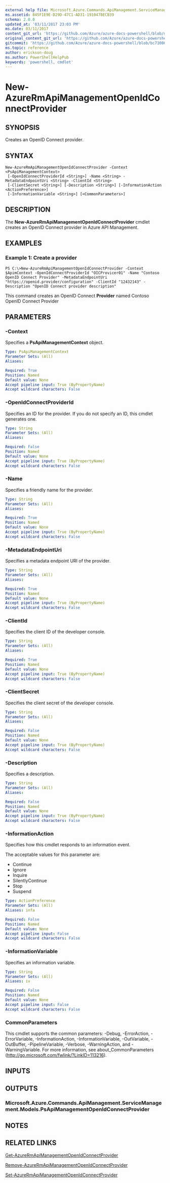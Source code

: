```yaml
---
external help file: Microsoft.Azure.Commands.ApiManagement.ServiceManagement.dll-Help.xml
ms.assetid: 845F1E9E-D29D-47C1-AD31-1910478ECB39
schema: 2.0.0
updated_at: '03/11/2017 23:03 PM'
ms.date: 03/11/2017
content_git_url: 'https://github.com/Azure/azure-docs-powershell/blob/master/azureps-cmdlets-docs/ResourceManager/AzureRM.ApiManagement/v3.4.0/New-AzureRmApiManagementOpenIdConnectProvider.md'
original_content_git_url: 'https://github.com/Azure/azure-docs-powershell/blob/master/azureps-cmdlets-docs/ResourceManager/AzureRM.ApiManagement/v3.4.0/New-AzureRmApiManagementOpenIdConnectProvider.md'
gitcommit: 'https://github.com/Azure/azure-docs-powershell/blob/bc71000aa3c7f754b95442dcc415a7324626a15c'
ms.topic: reference
author: erickson-doug
ms.author: PowerShellHelpPub
keywords: 'powershell, cmdlet'
---
```


# New-AzureRmApiManagementOpenIdConnectProvider

## SYNOPSIS
Creates an OpenID Connect provider.

## SYNTAX

```
New-AzureRmApiManagementOpenIdConnectProvider -Context <PsApiManagementContext>
 [-OpenIdConnectProviderId <String>] -Name <String> -MetadataEndpointUri <String> -ClientId <String>
 [-ClientSecret <String>] [-Description <String>] [-InformationAction <ActionPreference>]
 [-InformationVariable <String>] [<CommonParameters>]
```

## DESCRIPTION
The **New-AzureRmApiManagementOpenIdConnectProvider** cmdlet creates an OpenID Connect provider in Azure API Management.

## EXAMPLES

### Example 1: Create a provider
```
PS C:\>New-AzureRmApiManagementOpenIdConnectProvider -Context $ApimContext -OpenIdConnectProviderId "OICProvicer01" -Name "Contoso OpenID Connect Provider" -MetadataEndpointUri "https://openid.provider/configuration" -ClientId "12432143" -Description "OpenID Connect provider description"
```

This command creates an OpenID Connect **Provider** named Contoso OpenID Connect Provider

## PARAMETERS

### -Context
Specifies a **PsApiManagementContext** object.

```yaml
Type: PsApiManagementContext
Parameter Sets: (All)
Aliases: 

Required: True
Position: Named
Default value: None
Accept pipeline input: True (ByPropertyName)
Accept wildcard characters: False
```

### -OpenIdConnectProviderId
Specifies an ID for the provider.
If you do not specify an ID, this cmdlet generates one.

```yaml
Type: String
Parameter Sets: (All)
Aliases: 

Required: False
Position: Named
Default value: None
Accept pipeline input: True (ByPropertyName)
Accept wildcard characters: False
```

### -Name
Specifies a friendly name for the provider.

```yaml
Type: String
Parameter Sets: (All)
Aliases: 

Required: True
Position: Named
Default value: None
Accept pipeline input: True (ByPropertyName)
Accept wildcard characters: False
```

### -MetadataEndpointUri
Specifies a metadata endpoint URI of the provider.

```yaml
Type: String
Parameter Sets: (All)
Aliases: 

Required: True
Position: Named
Default value: None
Accept pipeline input: True (ByPropertyName)
Accept wildcard characters: False
```

### -ClientId
Specifies the client ID of the developer console.

```yaml
Type: String
Parameter Sets: (All)
Aliases: 

Required: True
Position: Named
Default value: None
Accept pipeline input: True (ByPropertyName)
Accept wildcard characters: False
```

### -ClientSecret
Specifies the client secret of the developer console.

```yaml
Type: String
Parameter Sets: (All)
Aliases: 

Required: False
Position: Named
Default value: None
Accept pipeline input: True (ByPropertyName)
Accept wildcard characters: False
```

### -Description
Specifies a description.

```yaml
Type: String
Parameter Sets: (All)
Aliases: 

Required: False
Position: Named
Default value: None
Accept pipeline input: True (ByPropertyName)
Accept wildcard characters: False
```

### -InformationAction
Specifies how this cmdlet responds to an information event.

The acceptable values for this parameter are:

- Continue
- Ignore
- Inquire
- SilentlyContinue
- Stop
- Suspend

```yaml
Type: ActionPreference
Parameter Sets: (All)
Aliases: infa

Required: False
Position: Named
Default value: None
Accept pipeline input: False
Accept wildcard characters: False
```

### -InformationVariable
Specifies an information variable.

```yaml
Type: String
Parameter Sets: (All)
Aliases: iv

Required: False
Position: Named
Default value: None
Accept pipeline input: False
Accept wildcard characters: False
```

### CommonParameters
This cmdlet supports the common parameters: -Debug, -ErrorAction, -ErrorVariable, -InformationAction, -InformationVariable, -OutVariable, -OutBuffer, -PipelineVariable, -Verbose, -WarningAction, and -WarningVariable. For more information, see about_CommonParameters (http://go.microsoft.com/fwlink/?LinkID=113216).

## INPUTS

## OUTPUTS

### Microsoft.Azure.Commands.ApiManagement.ServiceManagement.Models.PsApiManagementOpenIdConnectProvider

## NOTES

## RELATED LINKS

[Get-AzureRmApiManagementOpenIdConnectProvider](./Get-AzureRmApiManagementOpenIdConnectProvider.md)

[Remove-AzureRmApiManagementOpenIdConnectProvider](./Remove-AzureRmApiManagementOpenIdConnectProvider.md)

[Set-AzureRmApiManagementOpenIdConnectProvider](./Set-AzureRmApiManagementOpenIdConnectProvider.md)


